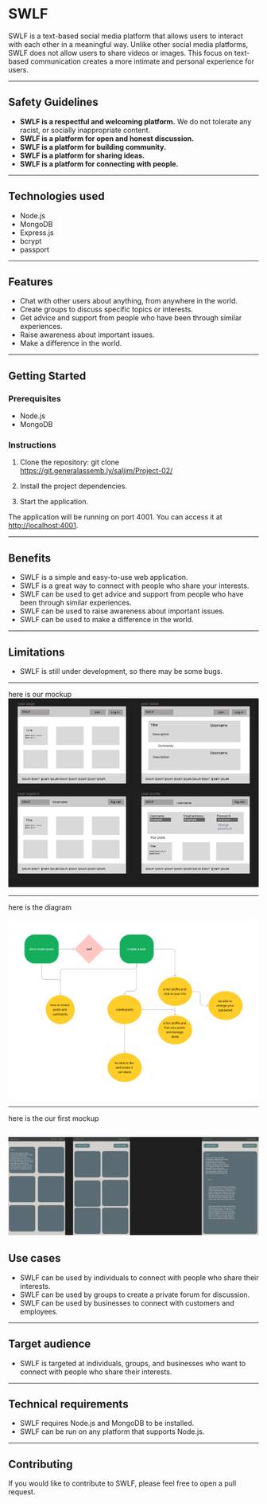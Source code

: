 # SWLF

SWLF is a text-based social media platform that allows users to interact with each other in a meaningful way. Unlike other social media platforms, SWLF does not allow users to share videos or images. This focus on text-based communication creates a more intimate and personal experience for users.


---


## Safety Guidelines

- **SWLF is a respectful and welcoming platform.** We do not tolerate any racist, or socially inappropriate content.
- **SWLF is a platform for open and honest discussion.**
- **SWLF is a platform for building community.**
- **SWLF is a platform for sharing ideas.**
- **SWLF is a platform for connecting with people.**

---
## Technologies used
- Node.js
- MongoDB
- Express.js
- bcrypt
- passport

---
## Features

- Chat with other users about anything, from anywhere in the world.
- Create groups to discuss specific topics or interests.
- Get advice and support from people who have been through similar experiences.
- Raise awareness about important issues.
- Make a difference in the world.

---

## Getting Started

### Prerequisites

- Node.js
- MongoDB

### Instructions

1. Clone the repository:
git clone https://git.generalassemb.ly/saljim/Project-02/

2. Install the project dependencies.


3. Start the application.

The application will be running on port 4001. You can access it at [http://localhost:4001](http://localhost:4001).

---

## Benefits

- SWLF is a simple and easy-to-use web application.
- SWLF is a great way to connect with people who share your interests.
- SWLF can be used to get advice and support from people who have been through similar experiences.
- SWLF can be used to raise awareness about important issues.
- SWLF can be used to make a difference in the world.

---

## Limitations

- SWLF is still under development, so there may be some bugs.

---

here is our mockup 
![mockup of the website](<diagram + mockup + first mockup/Screenshot (152).png>)


---
here is the diagram

![digram](<diagram + mockup + first mockup/diagram.png>)

---
here is the our first mockup

![digram](<diagram + mockup + first mockup/untitled.png>)
---
## Use cases

- SWLF can be used by individuals to connect with people who share their interests.
- SWLF can be used by groups to create a private forum for discussion.
- SWLF can be used by businesses to connect with customers and employees.

---

## Target audience

- SWLF is targeted at individuals, groups, and businesses who want to connect with people who share their interests.

---

## Technical requirements

- SWLF requires Node.js and MongoDB to be installed.
- SWLF can be run on any platform that supports Node.js.

---

## Contributing

If you would like to contribute to SWLF, please feel free to open a pull request.

